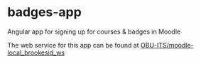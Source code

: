 # badges-app
Angular app for signing up for courses &amp; badges in Moodle

The web service for this app can be found at [OBU-ITS/moodle-local_brookesid_ws](https://github.com/OBU-ITS/moodle-local_brookesid_ws)
